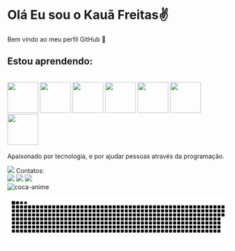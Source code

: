 # Olá Eu sou o Kauã Freitas✌️
Bem vindo ao meu perfil GitHub 👋

## Estou aprendendo:
<div style= "display:inline_block"><br/> 
<img src="https://cdn.jsdelivr.net/gh/devicons/devicon/icons/csharp/csharp-original.svg" width="70" height="70"/> <img src="https://cdn.jsdelivr.net/gh/devicons/devicon/icons/git/git-original-wordmark.svg" width="70" height="70"/> <img src="https://cdn.jsdelivr.net/gh/devicons/devicon/icons/mysql/mysql-original.svg" width="70" height="70"/> <img src="https://cdn.jsdelivr.net/gh/devicons/devicon@latest/icons/css3/css3-original.svg" width="70" height="70" /> <img src="https://cdn.jsdelivr.net/gh/devicons/devicon@latest/icons/javascript/javascript-original.svg"  width="70" height="70" /> <img src="https://cdn.jsdelivr.net/gh/devicons/devicon@latest/icons/html5/html5-plain-wordmark.svg"  width="70" height="70"  /> <img src="https://cdn.jsdelivr.net/gh/devicons/devicon@latest/icons/nodejs/nodejs-original-wordmark.svg" width="70" height="70" />



          
</div>

Apaixonado por tecnologia, e por ajudar pessoas através da programação.

<img loading="lazy" height="180em" src="https://github-readme-stats.vercel.app/api/top-langs/?username=Kaaunty&layout=compact&langs_count=7&theme=dracula"/>
Contatos:
<div>
<a href="https://www.instagram.com/kaauafreitas/" target="_blank"><img loading="lazy" src="https://img.shields.io/badge/-Instagram-%23E4405F?style=for-the-badge&logo=instagram&logoColor=white" target="_blank"></a>
<a href = "mailto:kaaunt5@gmail.com"><img loading="lazy" src="https://img.shields.io/badge/Gmail-D14836?style=for-the-badge&logo=gmail&logoColor=white" target="_blank"></a>
<a href="https://www.linkedin.com/in/kauã-freitass" target="_blank"><img loading="lazy" src="https://img.shields.io/badge/-LinkedIn-%230077B5?style=for-the-badge&logo=linkedin&logoColor=white" target="_blank"></a>   
</div>

<img align="center" alt="coca-anime"  src="https://cdn.discordapp.com/attachments/556725933201948675/1033576515457273877/e811c1f38c07106b6ca9a4492cd6d32a.gif">

![snake gif](https://github.com/Kaaunty/Kaaunty/blob/output/github-snake-dark.svg)
